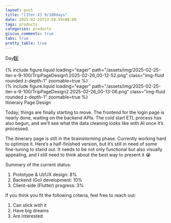 ```yaml
---
layout: post
title: "[Iter-X] 9/100days"
date: 2025-02-25T23:59:59+08:00
tags: products
categories: products
giscus_comments: true
tabs: true
pretty_table: true
---
```


Day9️⃣

<div class="row mt-3">
    <div class="col-sm mt-0 mb-0">
        {% include figure.liquid loading="eager" path="/assets/img/2025-02-25-iter-x-9-100/TripPageDesign1.2025-02-26_00-12-52.png" class="img-fluid rounded z-depth-1" zoomable=true %}
    </div>
    <div class="col-sm mt-0 mb-0">
        {% include figure.liquid loading="eager" path="/assets/img/2025-02-25-iter-x-9-100/TripPageDesign2.2025-02-26_00-13-06.png" class="img-fluid rounded z-depth-1" zoomable=true %}
    </div>
</div>
<div class="caption mt-0">
    Itinerary Page Design
</div>

Today, things are finally starting to move. The frontend for the login page is nearly done, waiting on the backend APIs. The cold start ETL process has also begun, and we’ll see what the data cleaning looks like with AI once it’s processed.

The itinerary page is still in the brainstorming phase. Currently working hard to optimize it. Here’s a half-finished version, but it’s still in need of some fine-tuning to stand out. It needs to be not only functional but also visually appealing, and I still need to think about the best way to present it 😭

Summary of the current status:

1. Prototype & UI/UX design: 8%
2. Backend (Go) development: 10%
3. Client-side (Flutter) progress: 3%

If you think you fit the following criteria, feel free to reach out:

1. Can stick with it
2. Have big dreams
3. Are interested
